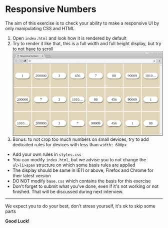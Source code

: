 # Responsive Numbers

The aim of this exercise is to check your ability to make a responsive UI by only manipulating CSS and HTML

1. Open `index.html` and look how it is rendered by default
2. Try to render it like that, this is a full width and full height display, but try to not have to scroll
![How it should look like](screenshot.png "Responsive Numbers")
3. Bonus: to not crop too much numbers on small devices, try to add dedicated rules for devices with less than `width: 600px`


* Add your own rules in `styles.css`
* You can modify `index.html`, but we advise you to not change the `ul>li>span` structure on which some basis rules are applied
* The display should be same in IE11 or above, Firefox and Chrome for their latest version
* DO NOT modify `base.css` which contains the basis for this exercise
* Don't forget to submit what you've done, even if it's not working or not finished. That will be discussed during next interview.
---

We expect you to do your best, don't stress yourself, it's ok to skip some parts

**Good Luck!**
